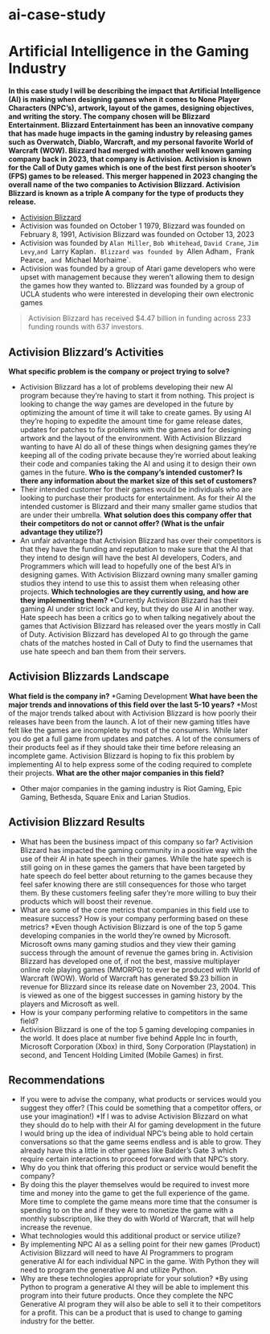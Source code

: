 # ai-case-study

# Artificial Intelligence in the Gaming Industry
**In this case study I will be describing the impact that Artificial Intelligence (AI) is making when designing games when it comes to None Player Characters (NPC’s), artwork, layout of the games, designing objectives, and writing the story. The company chosen will be Blizzard Entertainment. Blizzard Entertainment has been an innovative company that has made huge impacts in the gaming industry by releasing games such as Overwatch, Diablo, Warcraft, and my personal favorite World of Warcraft (WOW). Blizzard had merged with another well known gaming company back in 2023, that company is Activision. Activision is known for the Call of Duty games which is one of the best first person shooter’s (FPS) games to be released. This merger happened in 2023 changing the overall name of the two companies to Activision Blizzard. Activision Blizzard is known as a triple A company for the type of products they release.**
* [Activision Blizzard](https://www.activisionblizzard.com/)
* Activision was founded on October 1 1979, Blizzard was founded on February 8, 1991, Activision Blizzard was founded on October 13, 2023
* Activision was founded by `Alan Miller`, `Bob Whitehead`, `David Crane`, `Jim Levy`,`and `Larry Kaplan`. Blizzard was founded by `Allen Adham`, `Frank Pearce`, and `Michael Morhaime`.
* Activision was founded by a group of Atari game developers who were upset with management because they weren’t allowing them to design the games how they wanted to. Blizzard was founded by a group of UCLA students who were interested in developing their own electronic games
> Activision Blizzard has received $4.47 billion in funding across 233 funding rounds with 637 investors.
## Activision Blizzard’s Activities
**What specific problem is the company or project trying to solve?**
* Activision Blizzard has a lot of problems developing their new AI program because they’re having to start it from nothing. This project is looking to change the way games are developed in the future by optimizing the amount of time it will take to create games. By using AI they’re hoping to expedite the amount time for game release dates, updates for patches to fix problems with the games and for designing artwork and the layout of the environment. With Activision Blizzard wanting to have AI do all of these things when designing games they’re keeping all of the coding private because they’re worried about leaking their code and companies taking the AI and using it to design their own games in the future.
**Who is the company’s intended customer? Is there any information about the market size of this set of customers?**
* Their intended customer for their games would be individuals who are looking to purchase their products for entertainment. As for their AI the intended customer is Blizzard and their many smaller game studios that are under their umbrella.
**What solution does this company offer that their competitors do not or cannot offer? (What is the unfair advantage they utilize?)**
* An unfair advantage that Activision Blizzard has over their competitors is that they have the funding and reputation to make sure that the AI that they intend to design will have the best AI developers, Coders, and Programmers which will lead to hopefully one of the best AI’s in designing games. With Activision Blizzard owning many smaller gaming studios they intend to use this to assist them when releasing other projects.
**Which technologies are they currently using, and how are they implementing them?**
*Currently Activision Blizzard has their gaming AI under strict lock and key, but they do use AI in another way. Hate speech has been a critics go to when talking negatively about the games that Activision Blizzard has released over the years mostly in Call of Duty. Activision Blizzard has developed AI to go through the game chats of the matches hosted in Call of Duty to find the usernames that use hate speech and ban them from their servers.
## Activision Blizzards Landscape
**What field is the company in?**
*Gaming Development
**What have been the major trends and innovations of this field over the last 5-10 years?**
*Most of the major trends talked about with Activision Blizzard is how poorly their releases have been from the launch. A lot of their new gaming titles have felt like the games are incomplete by most of the consumers. While later you do get a full game from updates and patches. A lot of the consumers of their products feel as if they should take their time before releasing an incomplete game. Activision Blizzard is hoping to fix this problem by implementing AI to help express some of the coding required to complete their projects.
**What are the other major companies in this field?**
* Other major companies in the gaming industry is Riot Gaming, Epic Gaming, Bethesda, Square Enix and Larian Studios.
## Activision Blizzard Results
* What has been the business impact of this company so far?
Activision Blizzard has impacted the gaming community in a positive way with the use of their AI in hate speech in their games. While the hate speech is still going on in these games the gamers that have been targeted by hate speech do feel better about returning to the games because they feel safer knowing there are still consequences for those who target them. By these customers feeling safer they’re more willing to buy their products which will boost their revenue.
* What are some of the core metrics that companies in this field use to measure success? How is your company performing based on these metrics?
*Even though Activision Blizzard is one of the top 5 game developing companies in the world they’re owned by Microsoft. Microsoft owns many gaming studios and they view their gaming success through the amount of revenue the games bring in. Activision Blizzard has developed one of, if not the best, massive multiplayer online role playing games (MMORPG) to ever be produced with World of Warcraft (WOW). World of Warcraft has generated $9.23 billion in revenue for Blizzard since its release date on November 23, 2004. This is viewed as one of the biggest successes in gaming history by the players and Microsoft as well.
* How is your company performing relative to competitors in the same field?
* Activision Blizzard is one of the top 5 gaming developing companies in the world. It does place at number five behind Apple Inc in fourth, Microsoft Corporation (Xbox) in third, Sony Corporation (Playstation) in second, and Tencent Holding Limited (Mobile Games) in first.
## Recommendations
* If you were to advise the company, what products or services would you suggest they offer? (This could be something that a competitor offers, or use your imagination!)
*If I was to advise Activision Blizzard on what they should do to help with their AI for gaming development in the future I would bring up the idea of individual NPC’s being able to hold certain conversations so that the game seems endless and is able to grow. They already have this a little in other games like Balder’s Gate 3 which require certain interactions to proceed forward with that NPC’s story.
* Why do you think that offering this product or service would benefit the company?
* By doing this the player themselves would be required to invest more time and money into the game to get the full experience of the game. More time to complete the game means more time that the consumer is spending to on the and if they were to monetize the game with a monthly subscription, like they do with World of Warcraft, that will help increase the revenue.
* What technologies would this additional product or service utilize?
* By implementing NPC AI as a selling point for their new games (Product) Activision Blizzard will need to have AI Programmers to program generative AI for each individual NPC in the game. With Python they will need to program the generative AI and utilize Python.
* Why are these technologies appropriate for your solution?
*By using Python to program a generative AI they will be able to implement this program into their future products. Once they complete the NPC Generative AI program they will also be able to sell it to their competitors for a profit. This can be a product that is used to change to gaming industry for the better.
